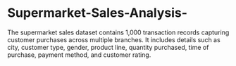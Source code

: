 # Supermarket-Sales-Analysis-
The supermarket sales dataset contains 1,000 transaction records capturing customer purchases across multiple branches. It includes details such as city, customer type, gender, product line, quantity purchased, time of purchase, payment method, and customer rating.
